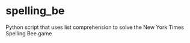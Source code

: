 # spelling_be
Python script that uses list comprehension to solve the New York Times Spelling Bee game
